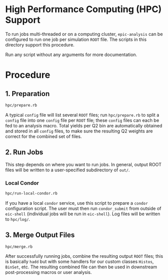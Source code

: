 High Performance Computing (HPC) Support
========================================

To run jobs multi-threaded or on a computing cluster, `epic-analysis` can be configured to run one
job per simulation `ROOT` file. The scripts in this directory support this procedure.

Run any script without any arguments for more documentation.

Procedure
=========

## 1. Preparation
```bash
hpc/prepare.rb
```
A typical `config` file will list several `ROOT` files; run `hpc/prepare.rb` to split a `config`
file into one `config` file per `ROOT` file; these `config` files can each be fed to an analysis
macro. Total yields per Q2 bin are automatically obtained and stored in all `config` files, to make
sure the resulting Q2 weights are correct for the combined set of files.

## 2. Run Jobs
This step depends on where you want to run jobs. In general, output ROOT files will be written
to a user-specified subdirectory of `out/`.

### Local Condor
```bash
hpc/run-local-condor.rb
```
If you have a local `condor` service, use this script to prepare a `condor` configuration script.
The user must then run `condor_submit` from outside of `eic-shell` (individual jobs will be run in `eic-shell`).
Log files will be written to `hpc/log/`.

## 3. Merge Output Files
```bash
hpc/merge.rb
```
After successfully running jobs, combine the resulting output `ROOT` files; this is basically `hadd`
but with some handlers for our custom classes `Histos`, `BinSet`, etc. The resulting combined file
can then be used in downstream post-processing macros or user analysis.
